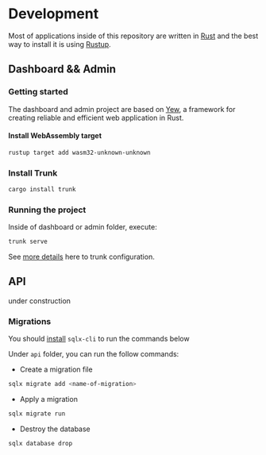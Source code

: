 # Development

Most of applications inside of this repository are written in [Rust](https://www.rust-lang.org/) and the best way to install it is using [Rustup](https://rustup.rs/).

## Dashboard && Admin

### Getting started

The dashboard and admin project are based on [Yew](https://yew.rs/), a framework for creating reliable and efficient web application in Rust.

#### Install WebAssembly target

```bash
rustup target add wasm32-unknown-unknown
```

### Install Trunk

```bash
cargo install trunk
```

### Running the project

Inside of dashboard or admin folder, execute:

```bash
trunk serve
```

See [more details](https://trunkrs.dev/configuration/) here to trunk configuration.

## API

under construction

### Migrations

You should [install](https://docs.rs/crate/sqlx-cli/latest) `sqlx-cli` to run the commands below

Under `api` folder, you can run the follow commands:

- Create a migration file

```sh
sqlx migrate add <name-of-migration>
```

- Apply a migration

```sh
sqlx migrate run
```

- Destroy the database

```sh
sqlx database drop
```
